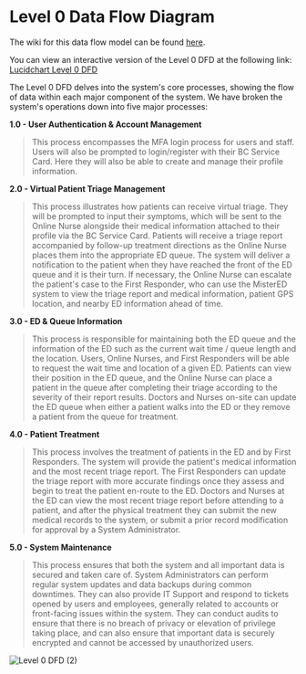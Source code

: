 # Level 0 Data Flow Diagram

The wiki for this data flow model can be found [here](https://github.com/SENG-350-2024-fall/Team-1/wiki/Data-Flow-Models#level-0-data-flow-diagram).

You can view an interactive version of the Level 0 DFD at the following link: [Lucidchart Level 0 DFD](https://lucid.app/lucidchart/52753124-a834-4edb-8beb-e425640bbf18/edit?viewport_loc=305%2C445%2C2002%2C1182%2C0_0&invitationId=inv_087923eb-33e6-4ad2-b98c-fb21ac9298ee)

The Level 0 DFD delves into the system's core processes, showing the flow of data within each major component of the system. We have broken the system's operations down into five major processes:

**1.0 - User Authentication & Account Management**
> This process encompasses the MFA login process for users and staff. Users will also be prompted to login/register with their BC Service Card. Here they will also be able to create and manage their profile information.

**2.0 - Virtual Patient Triage Management**
> This process illustrates how patients can receive virtual triage. They will be prompted to input their symptoms, which will be sent to the Online Nurse alongside their medical information attached to their profile via the BC Service Card. Patients will receive a triage report accompanied by follow-up treatment directions as the Online Nurse places them into the appropriate ED queue. The system will deliver a notification to the patient when they have reached the front of the ED queue and it is their turn. If necessary, the Online Nurse can escalate the patient's case to the First Responder, who can use the MisterED system to view the triage report and medical information, patient GPS location, and nearby ED information ahead of time.

**3.0 - ED & Queue Information**
> This process is responsible for maintaining both the ED queue and the information of the ED such as the current wait time / queue length and the location. Users, Online Nurses, and First Responders will be able to request the wait time and location of a given ED. Patients can view their position in the ED queue, and the Online Nurse can place a patient in the queue after completing their triage according to the severity of their report results. Doctors and Nurses on-site can update the ED queue when either a patient walks into the ED or they remove a patient from the queue for treatment. 

**4.0 - Patient Treatment**
> This process involves the treatment of patients in the ED and by First Responders. The system will provide the patient's medical information and the most recent triage report. The First Responders can update the triage report with more accurate findings once they assess and begin to treat the patient en-route to the ED. Doctors and Nurses at the ED can view the most recent triage report before attending to a patient, and after the physical treatment they can submit the new medical records to the system, or submit a prior record modification for approval by a System Administrator.

**5.0 - System Maintenance**
> This process ensures that both the system and all important data is secured and taken care of. System Administrators can perform regular system updates and data backups during common downtimes. They can also provide IT Support and respond to tickets opened by users and employees, generally related to accounts or front-facing issues within the system. They can conduct audits to ensure that there is no breach of privacy or elevation of privilege taking place, and can also ensure that important data is securely encrypted and cannot be accessed by unauthorized users.


![Level 0 DFD (2)](https://github.com/user-attachments/assets/e1290ac8-4463-4d78-9b17-93a53db7f7bd)